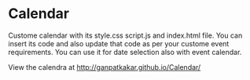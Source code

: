 # Calendar
Custome calendar with its style.css script.js and index.html file.
You can insert its code and also update that code as per your custome event requirements.
You can use it for date selection also with event calendar.

View the calendra at http://ganpatkakar.github.io/Calendar/

